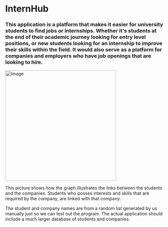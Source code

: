 # InternHub

### This application is a platform that makes it easier for university students to find jobs or internships. Whether it's students at the end of their academic journey looking for entry level positions, or new students looking for an internship to improve their skills within the field. It would also serve as a platform for companies and employers who have job openings that are looking to hire. 

<img width="351" alt="image" src="https://github.com/ahmadelbabaa/adsproject/assets/131181515/621e0dd7-fd0a-41b4-90dc-2defeeeed8b2">

This picture shows how the graph illustrates the links between the students and the companies. Students who posses interests and skills that are required by the company, are linked with that company.

The student and company names are from a random list generated by us manually just so we can test out the program. The actual application should include a much larger database of students and companies. 
